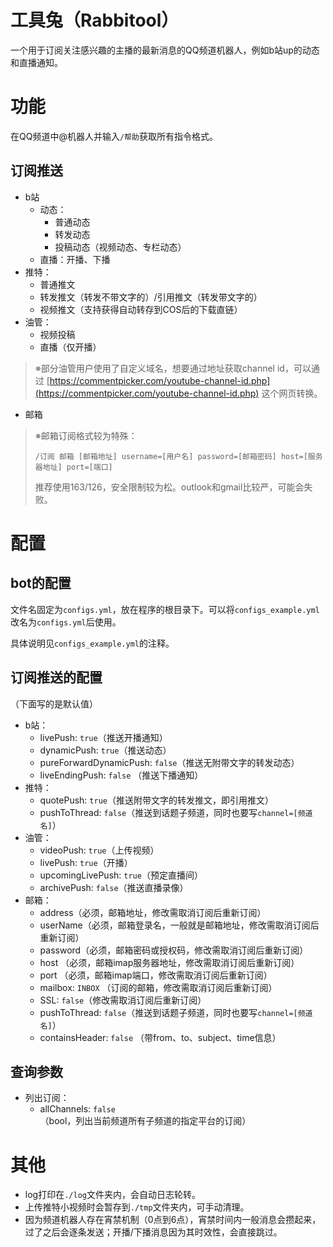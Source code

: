 # 工具兔（Rabbitool）

一个用于订阅关注感兴趣的主播的最新消息的QQ频道机器人，例如b站up的动态和直播通知。

# 功能

在QQ频道中@机器人并输入`/帮助`获取所有指令格式。

## 订阅推送

- b站
    - 动态：
        - 普通动态
        - 转发动态
        - 投稿动态（视频动态、专栏动态）
    - 直播：开播、下播
- 推特：
    - 普通推文
    - 转发推文（转发不带文字的）/引用推文（转发带文字的）
    - 视频推文（支持获得自动转存到COS后的下载直链）
- 油管：
    - 视频投稿
    - 直播（仅开播）

> ※部分油管用户使用了自定义域名，想要通过地址获取channel id，可以通过 [https://commentpicker.com/youtube-channel-id.php](https://commentpicker.com/youtube-channel-id.php) 这个网页转换。

- 邮箱

> ※邮箱订阅格式较为特殊：
>
> `/订阅 邮箱 [邮箱地址] username=[用户名] password=[邮箱密码] host=[服务器地址] port=[端口]`
>
> 推荐使用163/126，安全限制较为松。outlook和gmail比较严，可能会失败。

# 配置

## bot的配置

文件名固定为`configs.yml`，放在程序的根目录下。可以将`configs_example.yml`改名为`configs.yml`后使用。

具体说明见`configs_example.yml`的注释。

## 订阅推送的配置

（下面写的是默认值）

- b站：
    - livePush: `true`（推送开播通知）
    - dynamicPush: `true`（推送动态）
    - pureForwardDynamicPush: `false`（推送无附带文字的转发动态）
    - liveEndingPush: `false` （推送下播通知）
- 推特：
    - quotePush: `true`（推送附带文字的转发推文，即引用推文）
    - pushToThread: `false`（推送到话题子频道，同时也要写`channel=[频道名]`）
- 油管：
    - videoPush: `true`（上传视频）
    - livePush: `true`（开播）
    - upcomingLivePush: `true`（预定直播间）
    - archivePush: `false`（推送直播录像）
- 邮箱：
    - address（必须，邮箱地址，修改需取消订阅后重新订阅）
    - userName（必须，邮箱登录名，一般就是邮箱地址，修改需取消订阅后重新订阅）
    - password（必须，邮箱密码或授权码，修改需取消订阅后重新订阅）
    - host （必须，邮箱imap服务器地址，修改需取消订阅后重新订阅）
    - port （必须，邮箱imap端口，修改需取消订阅后重新订阅）
    - mailbox: `INBOX` （订阅的邮箱，修改需取消订阅后重新订阅）
    - SSL: `false`（修改需取消订阅后重新订阅）
    - pushToThread: `false`（推送到话题子频道，同时也要写`channel=[频道名]`）
    - containsHeader: `false` （带from、to、subject、time信息）

## 查询参数

- 列出订阅：
    - allChannels: `false`（bool，列出当前频道所有子频道的指定平台的订阅）

# 其他

- log打印在`./log`文件夹内，会自动日志轮转。
- 上传推特小视频时会暂存到`./tmp`文件夹内，可手动清理。
- 因为频道机器人存在宵禁机制（0点到6点），宵禁时间内一般消息会攒起来，过了之后会逐条发送；开播/下播消息因为其时效性，会直接跳过。

